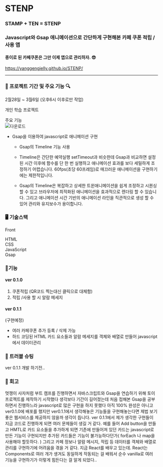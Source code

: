 # STENP 

### STAMP + TEN = STENP

### <b>Javascript</b>와 <b>Gsap</b> 애니메이션으로 간단하게 구현해본 카페 쿠폰 적립 / 사용 앱 

#### 종이로 된 카페쿠폰은 그만 이제 앱으로 관리하자. 😎

https://yanggengjelly.github.io/STENP/

---

### 📆 프로젝트 기간 및 주요 기능 🔍

2월28일 ~ 3월6일 (오후6시 이후로만 작업)

개인 학습 프로젝트 

주요 기능 <br>
![다운로드](https://github.com/yanggengjelly/STENP/assets/143192787/ad9dac50-4e3f-46cc-9055-07dfa552b699)

+ Gsap을 이용하여 javascript로 애니메이션 구현
  
  + Gsap의 Timeline 기능 사용
    
  +  Timeline은 간단한 예약실행 setTimeout과 비슷한데 Gsap과 비교하면 설정된 시간 이후에 함수를 단 한 번 실행하고 애니메이션 효과를 보다 세밀하게 조정하기 어렵습니다. 60fps(초당 60프레임)로 매끄러운 애니메이션을 구현하기에는 제한적입니다.

  + Gsap의 Timeline은 복잡하고 상세한 트윈애니메이션을 쉽게 조정하고 시퀀싱할 수 있고 브라우저에 최적화된 애니메이션을 효과적으로 렌더링 할 수 있습니다. 그리고 애니메이션 시간 기반의 애니메이션 라인을 직관적으로 생성 할 수 있어 관리와 유지보수가 용이합니다.
 
### 🖥️ 기술스택
Front

HTML<br>
CSS<br>
JavaScript<br>
Gsap<br>

### 🔧기능
#### ver 0.1.0
1. 쿠폰적립 (QR코드 찍는대신 클릭으로 대체함)
2. 적립 /사용 할 시 알람 메세지
#### ver 0.1.1 
(구현예정)
 + 여러 카페쿠폰 추가 등록 / 삭제 가능
 + 하드 코딩된 HTML 카드 요소들과 알람 메세지를  객체와 배열로 만들어 javascript에서 데이터관리 

### 🔧 트러블 슈팅
ver 0.1.1 개발 하기전..

### 🌹 회고

멋쟁이 사자처럼 부트 캠프를 진행하면서 자바스크립트와 Gsap을 연습하기 위해 토이 프로젝트를 제작하기 시작했다 생각보다 기간이 길어졌는데
처음 접해본 Gsap을 공부하면서 진행하느라 javascript로 많은 구현을 하지 못했다 아직 100% 완성은 아니고 ver0.1.0에 배포를 했지만
ver0.1.1에서 생각해놓은 기능들을 구현해놓는다면 제법 보기 좋은 웹서비스를 제공하지 않을까 생각이 듭니다. ver 0.1.1에서 제가 생각한 구현들이
지금 코드로 진행하게 되면 여러 문제들이 생길 거 같다. 예를 들어 Add button을 만들고 HMTL로 카드 요소들을 추가하게 되면 기존에 만들어져 있던 카드는
javascript로 만든 기능이 구현되지만 추가된 카드들은 기능이 불가능하다던가( forEach 나 map을 사용해야 할듯하다. ) 그리고
카페 정보나 알람 메시지, 적립 등 데이터를 객체와 배열로 관리를 구현하기에 어려움을 겪을 거 같다.
지금 React를 배우고 있는데.
React는 Components로 여러 개가 생겨도 동일하게 작동되는 걸 배워서 순수 vanilla로 여러 기능을 구현하기가 이렇게 힘든다는 걸 알게 되었다..


